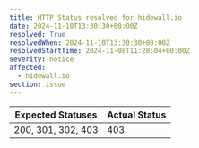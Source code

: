 ```yaml
---
title: HTTP Status resolved for hidewall.io
date: 2024-11-10T13:30:30+00:00Z
resolved: True
resolvedWhen: 2024-11-10T13:30:30+00:00Z
resolvedStartTime: 2024-11-08T11:28:04+00:00Z
severity: notice
affected:
  - hidewall.io
section: issue
---
```


| Expected Statuses | Actual Status  |
|-------------------|----------------|
| 200, 301, 302, 403 | 403 |
